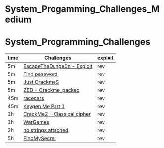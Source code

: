 # System_Progamming_Challenges_Medium
# System_Programming_Challenges
| time | Challenges | exploit |
| ------ | --------------------------- | ------------------------------- |
| 5m | [EscapeTheDunge0n - Exploit](EscapeTheDunge0n%20-%20Expl0it_solve/WriteUp.md) | rev |
| 5m | [Find password](./Find%20password_solve/WriteUp.md) | rev |
| 5m | [Just CrackmeS](./Just%20crackmeS_solve/WriteUp.md) | rev |
| 5m | [ZED - Crackme_packed](./ZED-Crackme_packed_solve/WriteUp.md) | rev |
| 45m | [racecars](./racecars_solve/WriteUp.md) | rev |
| 45m | [Keygen Me Part 1](./Keygen%20Me%20Part%201_solve/WriteUp.md) | rev |
| 1h | [CrackMe2 - Classical cipher](./CrackMe2%20-%20Classical%20cipher_solve/WriteUp.md) | rev |
| 1h | [WarGames](./racecars_solve/WriteUp.md) | rev |
| 2h | [no strings attached](./no%20strings%20attached_solve/WriteUp.md) | rev |
| 5h | [FindMySecret](./FindMySecret_thread/WriteUp.md) | rev |
